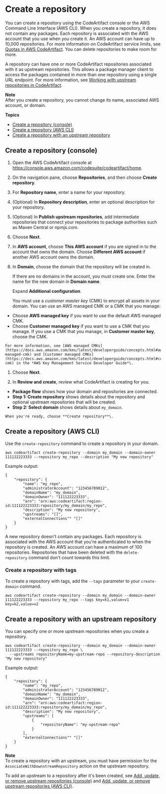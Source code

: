 # Create a repository<a name="create-repo"></a>

You can create a repository using the CodeArtifact console or the AWS Command Line Interface \(AWS CLI\)\. When you create a repository, it does not contain any packages\. Each repository is associated with the AWS account that you use when you create it\. An AWS account can have up to 10,000 repositories\. For more information on CodeArtifact service limits, see [Quotas in AWS CodeArtifact](service-limits.md)\. You can delete repositories to make room for more\. 

A repository can have one or more CodeArtifact repositories associated with it as upstream repositories\. This allows a package manager client to access the packages contained in more than one repository using a single URL endpoint\. For more information, see [Working with upstream repositories in CodeArtifact](repos-upstream.md)\. 

**Note**  
After you create a repository, you cannot change its name, associated AWS account, or domain\.

**Topics**
+ [Create a repository \(console\)](#create-repo-console)
+ [Create a repository \(AWS CLI\)](#create-repo-cli)
+ [Create a repository with an upstream repository](#creating-a-repository-with-an-upstream)

## Create a repository \(console\)<a name="create-repo-console"></a>

1. Open the AWS CodeArtifact console at [https://console\.aws\.amazon\.com/codesuite/codeartifact/home](https://console.aws.amazon.com/codesuite/codeartifact/home)\.

1.  On the navigation pane, choose **Repositories**, and then choose **Create repository**\. 

1.  For **Repository name**, enter a name for your repository\.

1.  \(Optional\) In **Repository description**, enter an optional description for your repository\. 

1.  \(Optional\) In **Publish upstream repositories**, add intermediate repositories that connect your repositories to package authorities such as Maven Central or npmjs\.com\. 

1.  Choose **Next**\. 

1.  In **AWS account**, choose **This AWS account** if you are signed in to the account that owns the domain\. Choose **Different AWS account** if another AWS account owns the domain\.

1.  In **Domain**, choose the domain that the repository will be created in\.

    If there are no domains in the account, you must create one\. Enter the name for the new domain in **Domain name**\.

    Expand **Additional configuration**\. 

    You must use a *customer master key* \(CMK\) to encrypt all assets in your domain\. You can use an AWS managed CMK or a CMK that you manage: 
   +  Choose **AWS managed key** if you want to use the default AWS managed CMK\. 
   +  Choose **Customer managed key** if you want to use a CMK that you manage\. If you use a CMK that you manage, in **Customer master key**, choose the CMK\. 

    For more information, see [AWS managed CMKs](https://docs.aws.amazon.com/kms/latest/developerguide/concepts.html#aws-managed-cmk) and [Customer managed CMKs](https://docs.aws.amazon.com/kms/latest/developerguide/concepts.html#customer-cmk) in the *AWS Key Management Service Developer Guide*\. 

1.  Choose **Next**\. 

1.  In **Review and create**, review what CodeArtifact is creating for you\. 
   +  **Package flow** shows how your domain and repositories are connected\.
   +  **Step 1: Create repository** shows details about the repository and optional upstream repositories that will be created\. 
   +  **Step 2: Select domain** shows details about `my_domain`\. 

    When you're ready, choose **Create repository**\. 

## Create a repository \(AWS CLI\)<a name="create-repo-cli"></a>

Use the `create-repository` command to create a repository in your domain\.

```
aws codeartifact create-repository --domain my_domain --domain-owner 111122223333 --repository my_repo --description "My new repository"
```

Example output:

```
{
    "repository": {
        "name": "my_repo",
        "administratorAccount": "123456789012",
        "domainName": "my_domain",
        "domainOwner": "111122223333",
        "arn": "arn:aws:codeartifact:region-id:111122223333:repository/my_domain/my_repo",
        "description": "My new repository",
        "upstreams": "[]",
        "externalConnections"" "[]"
    }
}
```

A new repository doesn't contain any packages\. Each repository is associated with the AWS account that you're authenticated to when the repository is created\. An AWS account can have a maximum of 100 repositories\. Repositories that have been deleted with the `delete-repository` command don't count towards this limit\.

### Create a repository with tags<a name="create-repo-cli-tags"></a>

To create a repository with tags, add the `--tags` parameter to your `create-domain` command\.

```
aws codeartifact create-repository --domain my_domain --domain-owner 111122223333 --repository my_repo --tags key=k1,value=v1 key=k2,value=v2
```

## Create a repository with an upstream repository<a name="creating-a-repository-with-an-upstream"></a>

You can specify one or more upstream repositories when you create a repository\. 

```
aws codeartifact create-repository --domain my_domain --domain-owner 111122223333 --repository my_repo \
  --upstreams repositoryName=my-upstream-repo --repository-description "My new repository"
```

Example output:

```
{
    "repository": {
        "name": "my_repo",
        "administratorAccount": "123456789012",
        "domainName": "my_domain",
        "domainOwner": "111122223333",
        "arn": "arn:aws:codeartifact:region-id:111122223333:repository/my_domain/my_repo",
        "description": "My new repository",
        "upstreams": [
            {
                "repositoryName": "my-upstream-repo"
            }
        ],
        "externalConnections"" "[]"
    }
}
```

**Note**  
To create a repository with an upstream, you must have permission for the `AssociateWithDownstreamRepository` action on the upstream repository\.

To add an upstream to a repository after it's been created, see [Add, update, or remove upstream repositories \(console\)](repo-upstream-add-console.md) and [Add, update, or remove upstream repositories \(AWS CLI\)](repo-upstream-add-cli.md)\.